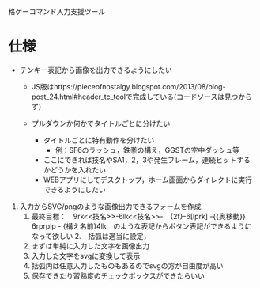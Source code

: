 格ゲーコマンド入力支援ツール

# 仕様

- テンキー表記から画像を出力できるようにしたい
  - JS版はhttps://pieceofnostalgy.blogspot.com/2013/08/blog-post_24.html#header_tc_toolで完成している(コードソースは見つからず)

  - プルダウンか何かでタイトルごとに分けたい
    - タイトルごとに特有動作を分けたい
      - 例：SF6のラッシュ，鉄拳の構え，GGSTの空中ダッシュ等
    - ここにできれば技名やSA1，2，3や発生フレーム，連続ヒットするかどうかを入れたい
    - WEBアプリにしてデスクトップ，ホーム画面からダイレクトに実行できるようにしたい

1. 入力からSVG/pngのような画像出力できるフォームを作成
   1. 最終目標：　9rk<<技名>>-6lk<<技名>>-　{2f}-6[lprk] -{{奥移動}} 6rprplp - {構え名前}4lk　のような表記からボタン表記ができるようになって欲しい
     2.　括弧は適当に設定，   
   3. まずは単純に入力した文字を画像出力
     4. 入力した文字をsvgに変換して表示
     5. 括弧内は任意入力したものもあるのでsvgの方が自由度が高い
   6. 保存できたり習熟度のチェックボックスができたらいい      
